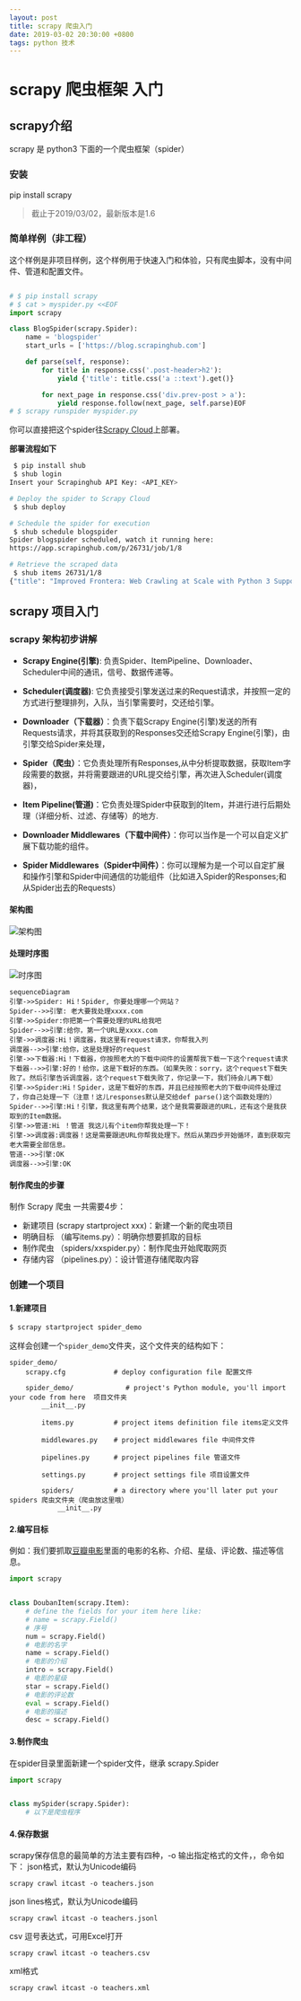 ```yaml
---
layout: post
title: scrapy 爬虫入门
date: 2019-03-02 20:30:00 +0800
tags: python 技术
---
```


# scrapy 爬虫框架 入门

## scrapy介绍
scrapy 是 python3 下面的一个爬虫框架（spider）
### 安装
pip install scrapy
> 截止于2019/03/02，最新版本是1.6

### 简单样例（非工程）

这个样例是非项目样例，这个样例用于快速入门和体验，只有爬虫脚本，没有中间件、管道和配置文件。

```python

# $ pip install scrapy
# $ cat > myspider.py <<EOF
import scrapy

class BlogSpider(scrapy.Spider):
    name = 'blogspider'
    start_urls = ['https://blog.scrapinghub.com']

    def parse(self, response):
        for title in response.css('.post-header>h2'):
            yield {'title': title.css('a ::text').get()}

        for next_page in response.css('div.prev-post > a'):
            yield response.follow(next_page, self.parse)EOF
# $ scrapy runspider myspider.py
```

你可以直接把这个spider往[Scrapy Cloud](https://scrapinghub.com/scrapy-cloud/?_ga=2.200499438.1709094974.1551496365-1031350465.1546594127)上部署。

**部署流程如下**

```bash
 $ pip install shub
 $ shub login
Insert your Scrapinghub API Key: <API_KEY>

# Deploy the spider to Scrapy Cloud
 $ shub deploy

# Schedule the spider for execution
 $ shub schedule blogspider 
Spider blogspider scheduled, watch it running here:
https://app.scrapinghub.com/p/26731/job/1/8

# Retrieve the scraped data
 $ shub items 26731/1/8
{"title": "Improved Frontera: Web Crawling at Scale with Python 3 Support"}{"title": "How to Crawl the Web Politely with Scrapy"}...
```

## scrapy 项目入门

### scrapy 架构初步讲解


- **Scrapy Engine(引擎)**: 负责Spider、ItemPipeline、Downloader、Scheduler中间的通讯，信号、数据传递等。

- **Scheduler(调度器)**: 它负责接受引擎发送过来的Request请求，并按照一定的方式进行整理排列，入队，当引擎需要时，交还给引擎。

- **Downloader（下载器）**：负责下载Scrapy Engine(引擎)发送的所有Requests请求，并将其获取到的Responses交还给Scrapy Engine(引擎)，由引擎交给Spider来处理，

- **Spider（爬虫）**：它负责处理所有Responses,从中分析提取数据，获取Item字段需要的数据，并将需要跟进的URL提交给引擎，再次进入Scheduler(调度器)，

- **Item Pipeline(管道)**：它负责处理Spider中获取到的Item，并进行进行后期处理（详细分析、过滤、存储等）的地方.

- **Downloader Middlewares（下载中间件）**：你可以当作是一个可以自定义扩展下载功能的组件。

- **Spider Middlewares（Spider中间件）**：你可以理解为是一个可以自定扩展和操作引擎和Spider中间通信的功能组件（比如进入Spider的Responses;和从Spider出去的Requests）

#### 架构图

![架构图](https://image-static.segmentfault.com/8c/59/8c591d54457bb033812a2b0364011e9c_articlex)

#### 处理时序图

![时序图](https://tony-xiong.github.io/assets/img/1.PNG)

```mermaid
sequenceDiagram
引擎->>Spider: Hi！Spider, 你要处理哪一个网站？
Spider-->>引擎: 老大要我处理xxxx.com
引擎->>Spider:你把第一个需要处理的URL给我吧
Spider-->>引擎:给你，第一个URL是xxxx.com
引擎->>调度器:Hi！调度器，我这里有request请求，你帮我入列
调度器-->>引擎:给你，这是处理好的request
引擎->>下载器:Hi！下载器，你按照老大的下载中间件的设置帮我下载一下这个request请求
下载器-->>引擎:好的！给你，这是下载好的东西。（如果失败：sorry，这个request下载失败了。然后引擎告诉调度器，这个request下载失败了，你记录一下，我们待会儿再下载）
引擎->>Spider:Hi！Spider，这是下载好的东西，并且已经按照老大的下载中间件处理过了，你自己处理一下（注意！这儿responses默认是交给def parse()这个函数处理的）
Spider-->>引擎:Hi！引擎，我这里有两个结果，这个是我需要跟进的URL，还有这个是我获取到的Item数据。
引擎->>管道:Hi ！管道 我这儿有个item你帮我处理一下！
引擎->>调度器:调度器！这是需要跟进URL你帮我处理下。然后从第四步开始循环，直到获取完老大需要全部信息。
管道-->>引擎:OK
调度器-->>引擎:OK
```

#### 制作爬虫的步骤


制作 Scrapy 爬虫 一共需要4步：
- 新建项目 (scrapy startproject xxx)：新建一个新的爬虫项目
- 明确目标 （编写items.py）：明确你想要抓取的目标
- 制作爬虫 （spiders/xxspider.py）：制作爬虫开始爬取网页
- 存储内容 （pipelines.py）：设计管道存储爬取内容

### 创建一个项目


#### 1.新建项目

```bash
$ scrapy startproject spider_demo
```

这样会创建一个`spider_demo`文件夹，这个文件夹的结构如下：

```
spider_demo/
    scrapy.cfg            # deploy configuration file 配置文件

    spider_demo/             # project's Python module, you'll import your code from here  项目文件夹
        __init__.py

        items.py          # project items definition file items定义文件

        middlewares.py    # project middlewares file 中间件文件

        pipelines.py      # project pipelines file 管道文件

        settings.py       # project settings file 项目设置文件

        spiders/          # a directory where you'll later put your spiders 爬虫文件夹（爬虫放这里哦）
            __init__.py
```

#### 2.编写目标

例如：我们要抓取[豆瓣电影](https://movie.douban.com/)里面的电影的名称、介绍、星级、评论数、描述等信息。

```python
import scrapy


class DoubanItem(scrapy.Item):    
    # define the fields for your item here like:    
    # name = scrapy.Field()    
    # 序号    
    num = scrapy.Field()    
    # 电影的名字    
    name = scrapy.Field()    
    # 电影的介绍    
    intro = scrapy.Field()    
    # 电影的星级    
    star = scrapy.Field()    
    # 电影的评论数    
    eval = scrapy.Field()    
    # 电影的描述    
    desc = scrapy.Field()
```

#### 3.制作爬虫

在spider目录里面新建一个spider文件，继承 scrapy.Spider

```python
import scrapy


class mySpider(scrapy.Spider):
    # 以下是爬虫程序


```

#### 4.保存数据

scrapy保存信息的最简单的方法主要有四种，-o 输出指定格式的文件，，命令如下：
json格式，默认为Unicode编码

```
scrapy crawl itcast -o teachers.json
```

json lines格式，默认为Unicode编码

```
scrapy crawl itcast -o teachers.jsonl
```

csv 逗号表达式，可用Excel打开

```
scrapy crawl itcast -o teachers.csv
```

xml格式

```
scrapy crawl itcast -o teachers.xml
```